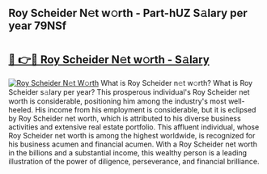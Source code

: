 ## Roy Scheider N𝚎t w𝚘rth - Part-hUZ S𝚊lary per year 79NSf

# <h2><a href="http://gc0hd4f.nevu.top/?p=Roy+Scheider">🔗 👉🔴 Roy Scheider N𝚎t w𝚘rth - S𝚊lary</a></h2>

[![Roy Scheider N𝚎t W𝚘rth](https://i.imgur.com/Oavwk0R.jpeg)](http://gc0hd4f.nevu.top/?p=Roy+Scheider)
What is Roy Scheider n𝚎t w𝚘rth? What is Roy Scheider s𝚊lary per year?
This prosperous individual's Roy Scheider net worth is considerable, positioning him among the industry's most well-heeled. His income from his employment is considerable, but it is eclipsed by Roy Scheider net worth, which is attributed to his diverse business activities and extensive real estate portfolio. This affluent individual, whose Roy Scheider net worth is among the highest worldwide, is recognized for his business acumen and financial acumen. With a Roy Scheider net worth in the billions and a substantial income, this wealthy person is a leading illustration of the power of diligence, perseverance, and financial brilliance.
